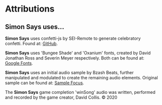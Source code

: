 # Attributions

## Simon Says uses... 
  
**Simon Says** uses confetti-js by SEI-Remote to generate celebratory confetti. Found at: [GitHub](https://github.com/SEI-Remote/confetti).

**Simon Says** uses 'Bungee Shade' and 'Oxanium' fonts, created by David Jonathan Ross and Severin Meyer respectively. Both can be found at: [Google Fonts](https://fonts.google.com/share?selection.family=Bungee%20Shade%7COxanium:wght@300).

**Simon Says** uses an initial audio sample by Bzash Beats, further manipulated and modulated to create the remaining audio elements. Original sample can be found at: [Sample Focus](https://samplefocus.com/samples/synth-bell-shot).

The **Simon Says** game completion 'winSong' audio was written, performed and recorded by the game creator, David Collis. ©️ 2020